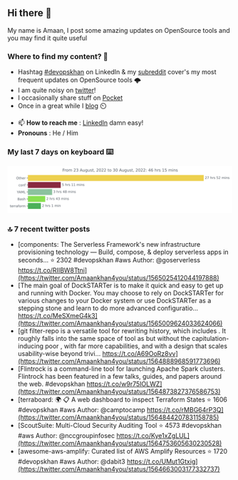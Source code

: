 <!--- [![Hits](https://hits.seeyoufarm.com/api/count/incr/badge.svg?url=https%3A%2F%2Fgithub.com%2Fakhan4u%2Fhit-counter&count_bg=%2379C83D&title_bg=%23555555&icon=&icon_color=%23E7E7E7&title=visits&edge_flat=false)](https://hits.seeyoufarm.com) --->

## Hi there 👋

My name is Amaan, I post some amazing updates on OpenSource tools and you may find it quite useful

### Where to find my content? 🤔

* Hashtag [#devopskhan](https://www.linkedin.com/feed/hashtag/devopskhan/) on LinkedIn & my [subreddit](https://www.reddit.com/r/devopskhan/) cover's my most frequent updates on OpenSource tools 🌩️
* I am quite noisy on [twitter](https://twitter.com/Amaankhan4you)!
* I occasionally share stuff on [Pocket](https://getpocket.com/@ej6g8d1dp2829A16a9Tf5d4T6bAMp3d8791rejDe86yem3bm4e14ex4fT4dluk29)
* Once in a great while I [blog](https://linuxparrot.com/) ⏲️


- 📫 **How to reach me** : [LinkedIn](https://www.linkedin.com/in/amaan-khan-linux-ninja) damn easy!
- **Pronouns** : He / Him

### My last 7 days on keyboard ⌨️

<img src="https://github.com/akhan4u/akhan4u/blob/main/images/stat.svg" alt="Amaan's Wakatime Activity!"/>

### 🔝 7 recent twitter posts
<!-- DEVDOJO:START -->
- [components: The Serverless Framework&#39;s new infrastructure provisioning technology — Build, compose, &amp; deploy serverless apps in seconds...
⭐️ 2302
#devopskhan #aws
Author: @goserverless
https://t.co/RIIBW8Ttni](https://twitter.com/Amaankhan4you/status/1565025412044197888)
- [The main goal of DockSTARTer is to make it quick and easy to get up and running with Docker. You may choose to rely on DockSTARTer for various changes to your Docker system or use DockSTARTer as a stepping stone and learn to do more advanced configuratio… https://t.co/MeSXmeG4k3](https://twitter.com/Amaankhan4you/status/1565009624033624066)
- [git filter-repo is a versatile tool for rewriting history, which includes . It roughly falls into the same space of tool as but without the capitulation-inducing poor , with far more capabilities, and with a design that scales usability-wise beyond trivi… https://t.co/A69OoRz8vv](https://twitter.com/Amaankhan4you/status/1564888968591773696)
- [Flintrock is a command-line tool for launching Apache Spark clusters. Flintrock has been featured in a few talks, guides, and papers around the web. #devopskhan https://t.co/w9r75IOLWZ](https://twitter.com/Amaankhan4you/status/1564873827376586753)
- [terraboard: :earth_africa: :clipboard:  A web dashboard to inspect Terraform States 
⭐️ 1606
#devopskhan #aws
Author: @camptocamp
https://t.co/rMBG64rP3Q](https://twitter.com/Amaankhan4you/status/1564844207831158785)
- [ScoutSuite: Multi-Cloud Security Auditing Tool
⭐️ 4573
#devopskhan #aws
Author: @nccgroupinfosec
https://t.co/Kye1xZgLUL](https://twitter.com/Amaankhan4you/status/1564753605630230528)
- [awesome-aws-amplify: Curated list of AWS Amplify Resources
⭐️ 1720
#devopskhan #aws
Author: @dabit3
https://t.co/UMut1Gtxig](https://twitter.com/Amaankhan4you/status/1564663003177332737)
<!-- DEVDOJO:END -->

<!-- ![Amaan's GitHub stats](https://github-readme-stats.vercel.app/api?username=akhan4u&count_private=true&show_icons=true&hide=contribs) -->
